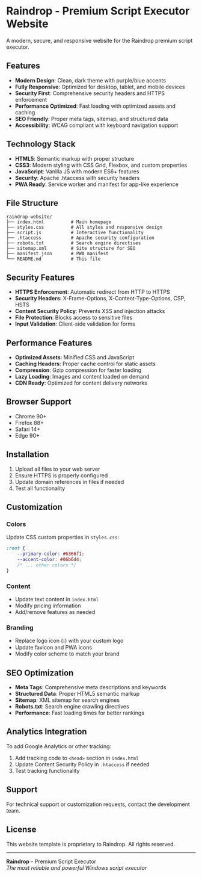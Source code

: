 # Raindrop - Premium Script Executor Website

A modern, secure, and responsive website for the Raindrop premium script executor.

## Features

- **Modern Design**: Clean, dark theme with purple/blue accents
- **Fully Responsive**: Optimized for desktop, tablet, and mobile devices
- **Security First**: Comprehensive security headers and HTTPS enforcement
- **Performance Optimized**: Fast loading with optimized assets and caching
- **SEO Friendly**: Proper meta tags, sitemap, and structured data
- **Accessibility**: WCAG compliant with keyboard navigation support

## Technology Stack

- **HTML5**: Semantic markup with proper structure
- **CSS3**: Modern styling with CSS Grid, Flexbox, and custom properties
- **JavaScript**: Vanilla JS with modern ES6+ features
- **Security**: Apache .htaccess with security headers
- **PWA Ready**: Service worker and manifest for app-like experience

## File Structure

```
raindrop-website/
├── index.html          # Main homepage
├── styles.css          # All styles and responsive design
├── script.js           # Interactive functionality
├── .htaccess           # Apache security configuration
├── robots.txt          # Search engine directives
├── sitemap.xml         # Site structure for SEO
├── manifest.json       # PWA manifest
└── README.md           # This file
```

## Security Features

- **HTTPS Enforcement**: Automatic redirect from HTTP to HTTPS
- **Security Headers**: X-Frame-Options, X-Content-Type-Options, CSP, HSTS
- **Content Security Policy**: Prevents XSS and injection attacks
- **File Protection**: Blocks access to sensitive files
- **Input Validation**: Client-side validation for forms

## Performance Features

- **Optimized Assets**: Minified CSS and JavaScript
- **Caching Headers**: Proper cache control for static assets
- **Compression**: Gzip compression for faster loading
- **Lazy Loading**: Images and content loaded on demand
- **CDN Ready**: Optimized for content delivery networks

## Browser Support

- Chrome 90+
- Firefox 88+
- Safari 14+
- Edge 90+

## Installation

1. Upload all files to your web server
2. Ensure HTTPS is properly configured
3. Update domain references in files if needed
4. Test all functionality

## Customization

### Colors
Update CSS custom properties in `styles.css`:
```css
:root {
    --primary-color: #6366f1;
    --accent-color: #06b6d4;
    /* ... other colors */
}
```

### Content
- Update text content in `index.html`
- Modify pricing information
- Add/remove features as needed

### Branding
- Replace logo icon (💧) with your custom logo
- Update favicon and PWA icons
- Modify color scheme to match your brand

## SEO Optimization

- **Meta Tags**: Comprehensive meta descriptions and keywords
- **Structured Data**: Proper HTML5 semantic markup
- **Sitemap**: XML sitemap for search engines
- **Robots.txt**: Search engine crawling directives
- **Performance**: Fast loading times for better rankings

## Analytics Integration

To add Google Analytics or other tracking:

1. Add tracking code to `<head>` section in `index.html`
2. Update Content Security Policy in `.htaccess` if needed
3. Test tracking functionality

## Support

For technical support or customization requests, contact the development team.

## License

This website template is proprietary to Raindrop. All rights reserved.

---

**Raindrop** - Premium Script Executor  
*The most reliable and powerful Windows script executor*
